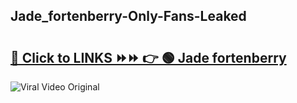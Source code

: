 
 ## Jade_fortenberry-Only-Fans-Leaked

# <h2><a href="https://clipsfans.com/Jade_fortenberry&ref=git">🔗 Click to LINKS ⏩⏩ 👉 🟢 Jade fortenberry </a></h2>

<a href="https://clipsfans.com/Jade_fortenberry&ref=git" rel="nofollow" data-target="animated-image.originalLink"><img src="https://i.ibb.co.com/xMMVF88/686577567.gif" alt="Viral Video Original" style="max-width: 100%; display: inline-block;" data-target="animated-image.originalImage"></a>
